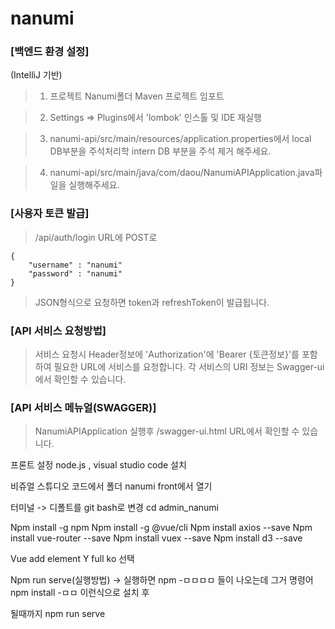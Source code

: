 # nanumi

### [백엔드 환경 설정]
(IntelliJ 기반)
> 1. 프로젝트 Nanumi폴더 Maven 프로젝트 임포트

> 2. Settings => Plugins에서 'lombok' 인스톨 및 IDE 재실행

> 3. nanumi-api/src/main/resources/application.properties에서 local DB부분을 주석처리학 intern DB 부분을 주석 제거 해주세요.

> 4. nanumi-api/src/main/java/com/daou/NanumiAPIApplication.java파일을 실행해주세요.


### [사용자 토큰 발급]
> /api/auth/login URL에 POST로
```
{
 	"username" : "nanumi"
 	"password" : "nanumi"
}
```
> JSON형식으로 요청하면 token과 refreshToken이 발급됩니다.


### [API 서비스 요청방법]
> 서비스 요청시 Header정보에 'Authorization'에 'Bearer {토큰정보}'를 포함하여 필요한 URL에 서비스를 요청합니다.
> 각 서비스의 URI 정보는 Swagger-ui에서 확인할 수 있습니다.


### [API 서비스 메뉴얼(SWAGGER)]
> NanumiAPIApplication 실행후 /swagger-ui.html URL에서 확인할 수 있습니다.



프론트 설정
node.js , visual studio code 설치

비쥬얼 스튜디오 코드에서 폴더 nanumi front에서 열기

터미널 -> 디폴트를 git bash로 변경
cd admin_nanumi

Npm install -g npm
Npm install -g @vue/cli
Npm install axios --save
Npm install vue-router --save
Npm install vuex --save
Npm install d3 --save

Vue add element
Y full ko 선택

Npm run serve(실행방법)
-> 실행하면 npm -ㅁㅁㅁㅁ 들이 나오는데 그거 명령어 
npm install -ㅁㅁ 이런식으로 설치 후

될때까지  npm run serve
